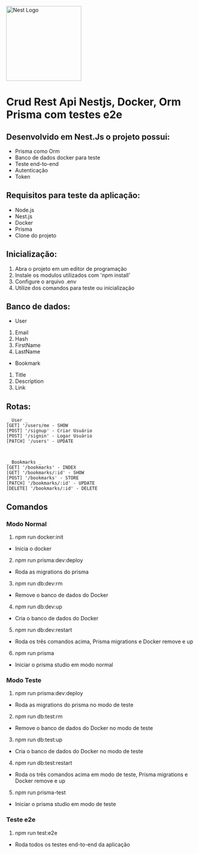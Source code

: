 <p align="center">



  <a href="http://nestjs.com/" target="blank"><img src="https://nestjs.com/img/logo-small.svg" width="200" alt="Nest Logo" /></a>



</p>




# Crud Rest Api Nestjs, Docker, Orm Prisma com testes e2e

## Desenvolvido em Nest.Js o projeto possui:
- Prisma como Orm
- Banco de dados docker para teste 
- Teste end-to-end
- Autenticação
- Token


## Requisitos para teste da aplicação:
- Node.js
- Nest.js
- Docker
- Prisma
- Clone do projeto

## Inicialização:
1. Abra o projeto em um editor de programação
2. Instale os modulos utilizados com 'npm install'
3. Configure o arquivo .env
4. Utilize dos comandos para teste ou inicialização

## Banco de dados:
- User
1. Email
2. Hash
3. FirstName
4. LastName

- Bookmark
1. Title
2. Description
3. Link

## Rotas:
```
_ User _
[GET] '/users/me - SHOW
[POST] '/signup' - Criar Usuário
[POST] '/signin' - Logar Usuário
[PATCH] '/users' - UPDATE



_ Bookmarks _ 
[GET] '/bookmarks' - INDEX
[GET] '/bookmarks/:id' - SHOW
[POST] '/bookmarks' - STORE
[PATCH] '/bookmarks/:id' - UPDATE
[DELETE] '/bookmarks/:id' - DELETE
```

## Comandos

### Modo Normal
1. npm run docker:init
- Inicia o docker
2. npm run prisma:dev:deploy
- Roda as migrations do prisma
3. npm run db:dev:rm
- Remove o banco de dados do Docker
4. npm run db:dev:up
- Cria o banco de dados do Docker
5. npm run db:dev:restart
- Roda os três comandos acima, Prisma migrations e Docker remove e up
6. npm run prisma
- Iniciar o prisma studio em modo normal

### Modo Teste
1. npm run prisma:dev:deploy
- Roda as migrations do prisma no modo de teste
2. npm run db:test:rm
- Remove o banco de dados do Docker no modo de teste
3. npm run db:test:up
- Cria o banco de dados do Docker no modo de teste
4. npm run db:test:restart
- Roda os três comandos acima em modo de teste, Prisma migrations e Docker remove e up
5. npm run prisma-test
- Iniciar o prisma studio em modo de teste

### Teste e2e
1. npm run test:e2e
- Roda todos os testes end-to-end da aplicação
